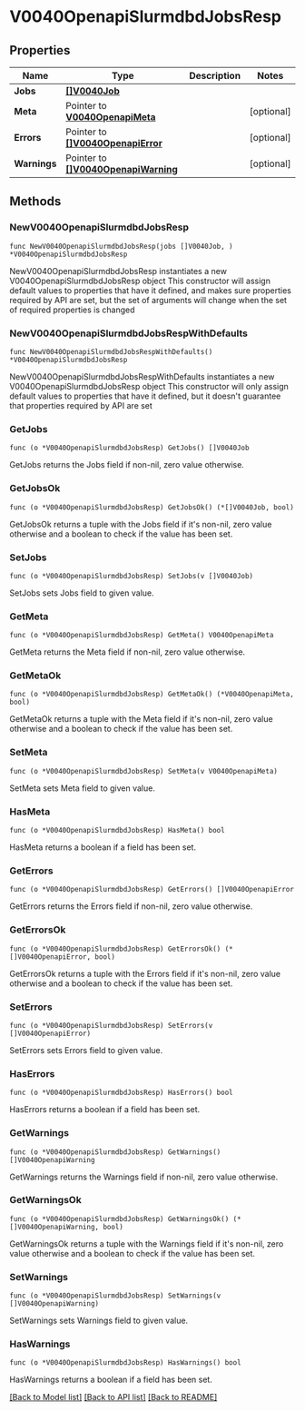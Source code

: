 # V0040OpenapiSlurmdbdJobsResp

## Properties

Name | Type | Description | Notes
------------ | ------------- | ------------- | -------------
**Jobs** | [**[]V0040Job**](V0040Job.md) |  | 
**Meta** | Pointer to [**V0040OpenapiMeta**](V0040OpenapiMeta.md) |  | [optional] 
**Errors** | Pointer to [**[]V0040OpenapiError**](V0040OpenapiError.md) |  | [optional] 
**Warnings** | Pointer to [**[]V0040OpenapiWarning**](V0040OpenapiWarning.md) |  | [optional] 

## Methods

### NewV0040OpenapiSlurmdbdJobsResp

`func NewV0040OpenapiSlurmdbdJobsResp(jobs []V0040Job, ) *V0040OpenapiSlurmdbdJobsResp`

NewV0040OpenapiSlurmdbdJobsResp instantiates a new V0040OpenapiSlurmdbdJobsResp object
This constructor will assign default values to properties that have it defined,
and makes sure properties required by API are set, but the set of arguments
will change when the set of required properties is changed

### NewV0040OpenapiSlurmdbdJobsRespWithDefaults

`func NewV0040OpenapiSlurmdbdJobsRespWithDefaults() *V0040OpenapiSlurmdbdJobsResp`

NewV0040OpenapiSlurmdbdJobsRespWithDefaults instantiates a new V0040OpenapiSlurmdbdJobsResp object
This constructor will only assign default values to properties that have it defined,
but it doesn't guarantee that properties required by API are set

### GetJobs

`func (o *V0040OpenapiSlurmdbdJobsResp) GetJobs() []V0040Job`

GetJobs returns the Jobs field if non-nil, zero value otherwise.

### GetJobsOk

`func (o *V0040OpenapiSlurmdbdJobsResp) GetJobsOk() (*[]V0040Job, bool)`

GetJobsOk returns a tuple with the Jobs field if it's non-nil, zero value otherwise
and a boolean to check if the value has been set.

### SetJobs

`func (o *V0040OpenapiSlurmdbdJobsResp) SetJobs(v []V0040Job)`

SetJobs sets Jobs field to given value.


### GetMeta

`func (o *V0040OpenapiSlurmdbdJobsResp) GetMeta() V0040OpenapiMeta`

GetMeta returns the Meta field if non-nil, zero value otherwise.

### GetMetaOk

`func (o *V0040OpenapiSlurmdbdJobsResp) GetMetaOk() (*V0040OpenapiMeta, bool)`

GetMetaOk returns a tuple with the Meta field if it's non-nil, zero value otherwise
and a boolean to check if the value has been set.

### SetMeta

`func (o *V0040OpenapiSlurmdbdJobsResp) SetMeta(v V0040OpenapiMeta)`

SetMeta sets Meta field to given value.

### HasMeta

`func (o *V0040OpenapiSlurmdbdJobsResp) HasMeta() bool`

HasMeta returns a boolean if a field has been set.

### GetErrors

`func (o *V0040OpenapiSlurmdbdJobsResp) GetErrors() []V0040OpenapiError`

GetErrors returns the Errors field if non-nil, zero value otherwise.

### GetErrorsOk

`func (o *V0040OpenapiSlurmdbdJobsResp) GetErrorsOk() (*[]V0040OpenapiError, bool)`

GetErrorsOk returns a tuple with the Errors field if it's non-nil, zero value otherwise
and a boolean to check if the value has been set.

### SetErrors

`func (o *V0040OpenapiSlurmdbdJobsResp) SetErrors(v []V0040OpenapiError)`

SetErrors sets Errors field to given value.

### HasErrors

`func (o *V0040OpenapiSlurmdbdJobsResp) HasErrors() bool`

HasErrors returns a boolean if a field has been set.

### GetWarnings

`func (o *V0040OpenapiSlurmdbdJobsResp) GetWarnings() []V0040OpenapiWarning`

GetWarnings returns the Warnings field if non-nil, zero value otherwise.

### GetWarningsOk

`func (o *V0040OpenapiSlurmdbdJobsResp) GetWarningsOk() (*[]V0040OpenapiWarning, bool)`

GetWarningsOk returns a tuple with the Warnings field if it's non-nil, zero value otherwise
and a boolean to check if the value has been set.

### SetWarnings

`func (o *V0040OpenapiSlurmdbdJobsResp) SetWarnings(v []V0040OpenapiWarning)`

SetWarnings sets Warnings field to given value.

### HasWarnings

`func (o *V0040OpenapiSlurmdbdJobsResp) HasWarnings() bool`

HasWarnings returns a boolean if a field has been set.


[[Back to Model list]](../README.md#documentation-for-models) [[Back to API list]](../README.md#documentation-for-api-endpoints) [[Back to README]](../README.md)


